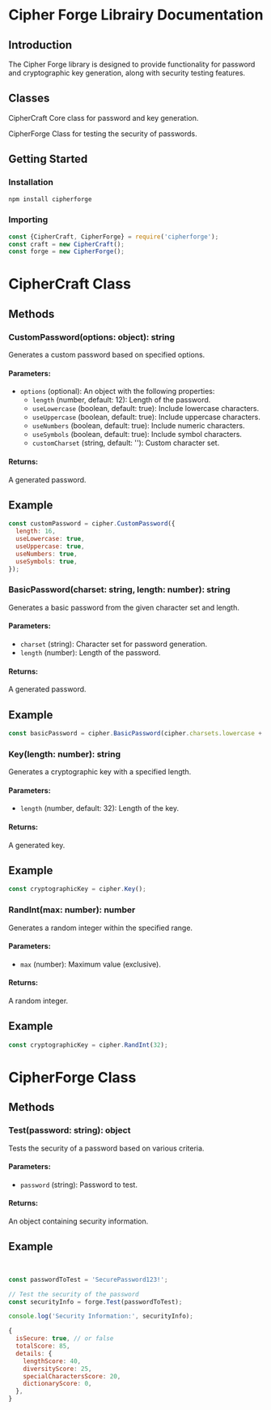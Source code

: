 # Cipher Forge Librairy Documentation
## Introduction
The Cipher Forge library is designed to provide functionality for password and cryptographic key generation, along with security testing features.

## Classes 
CipherCraft
    Core class for password and key generation.

 CipherForge
    Class for testing the security of passwords.

## Getting Started
### Installation
```bash
npm install cipherforge
```

### Importing 
```javascript
const {CipherCraft, CipherForge} = require('cipherforge');
const craft = new CipherCraft();
const forge = new CipherForge();
```





# CipherCraft Class

## Methods

### CustomPassword(options: object): string

Generates a custom password based on specified options.

#### Parameters:

- `options` (optional): An object with the following properties:
  - `length` (number, default: 12): Length of the password.
  - `useLowercase` (boolean, default: true): Include lowercase characters.
  - `useUppercase` (boolean, default: true): Include uppercase characters.
  - `useNumbers` (boolean, default: true): Include numeric characters.
  - `useSymbols` (boolean, default: true): Include symbol characters.
  - `customCharset` (string, default: ''): Custom character set.

#### Returns:

A generated password.

## Example 
```javascript
const customPassword = cipher.CustomPassword({
  length: 16,
  useLowercase: true,
  useUppercase: true,
  useNumbers: true,
  useSymbols: true,
});
```


### BasicPassword(charset: string, length: number): string

Generates a basic password from the given character set and length.

#### Parameters:

- `charset` (string): Character set for password generation.
- `length` (number): Length of the password.

#### Returns:

A generated password.
## Example 
```javascript
const basicPassword = cipher.BasicPassword(cipher.charsets.lowercase + cipher.charsets.numeric, 10);
```

### Key(length: number): string

Generates a cryptographic key with a specified length.

#### Parameters:

- `length` (number, default: 32): Length of the key.

#### Returns:

A generated key.
## Example 
```javascript
const cryptographicKey = cipher.Key();

```

### RandInt(max: number): number

Generates a random integer within the specified range.

#### Parameters:

- `max` (number): Maximum value (exclusive).

#### Returns:

A random integer.

## Example 
```javascript
const cryptographicKey = cipher.RandInt(32);
```





# CipherForge Class

## Methods

### Test(password: string): object

Tests the security of a password based on various criteria.

#### Parameters:

- `password` (string): Password to test.

#### Returns:

An object containing security information.
## Example
```javascript


const passwordToTest = 'SecurePassword123!';

// Test the security of the password
const securityInfo = forge.Test(passwordToTest);

console.log('Security Information:', securityInfo);

{
  isSecure: true, // or false
  totalScore: 85,
  details: {
    lengthScore: 40,
    diversityScore: 25,
    specialCharactersScore: 20,
    dictionaryScore: 0,
  },
}
```
